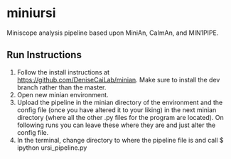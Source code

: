 # miniursi

Miniscope analysis pipeline based upon MiniAn, CaImAn, and MIN1PIPE.

## Run Instructions

1) Follow the install instructions at https://github.com/DeniseCaiLab/minian. Make sure to install the dev branch rather than the master. 
2) Open new minian environment.
3) Upload the pipeline in the minian directory of the environment and the config file (once you have altered it to your        liking) in the next minian directory (where all the other .py files for the program are located). On following runs you can leave these where they are and just alter the config file.
4) In the terminal, change directory to where the pipeline file is and call $ ipython ursi_pipeline.py

